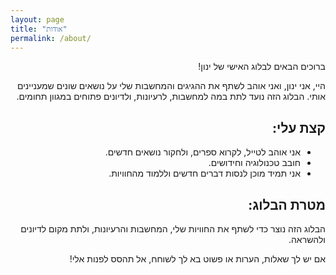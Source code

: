 ```yaml
---
layout: page
title: "אודות"
permalink: /about/
---
```


<div style="direction: rtl; text-align: right;">
<p class="message">
  ברוכים הבאים לבלוג האישי של ינון!
</p>

היי, אני ינון, ואני אוהב לשתף את ההגיגים והמחשבות שלי על נושאים שונים שמעניינים אותי. 
הבלוג הזה נועד לתת במה למחשבות, לרעיונות, ולדיונים פתוחים במגוון תחומים.

## קצת עלי:
- אני אוהב לטייל, לקרוא ספרים, ולחקור נושאים חדשים.
- חובב טכנולוגיה וחידושים.
- אני תמיד מוכן לנסות דברים חדשים וללמוד מהחוויות.

## מטרת הבלוג:
הבלוג הזה נוצר כדי לשתף את החוויות שלי, המחשבות והרעיונות, ולתת מקום לדיונים ולהשראה.

אם יש לך שאלות, הערות או פשוט בא לך לשוחח, אל תהסס לפנות אלי!

